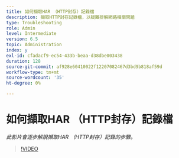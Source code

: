 ```yaml
---
title: 如何擷取HAR （HTTP封存）記錄檔
description: 擷取HTTP封存記錄檔，以疑難排解網路相關問題
type: Troubleshooting
role: Admin
level: Intermediate
version: 6.5
topic: Administration
index: y
exl-id: cfadacf9-ec54-433b-beaa-d38dbe003438
duration: 128
source-git-commit: af928e60410022f12207082467d3bd9b818af59d
workflow-type: tm+mt
source-wordcount: '35'
ht-degree: 0%

---
```


# 如何擷取HAR （HTTP封存）記錄檔

*此影片會逐步解說擷取HAR （HTTP封存）記錄的步驟。*

>[!VIDEO](https://video.tv.adobe.com/v/335488?quality=12&learn=on)
